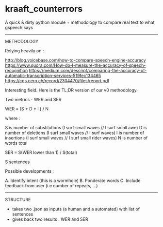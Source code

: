 # kraaft_counterrors
A quick &amp; dirty python module + methodology to compare real text to what gspeech says

------------------------------------------------------------
METHODOLOGY

Relying heavily on :

http://blog.voicebase.com/how-to-compare-speech-engine-accuracy
https://www.quora.com/How-do-I-measure-the-accuracy-of-speech-recognition
https://medium.com/descript/comparing-the-accuracy-of-automatic-transcription-services-519fec134465
https://cds.cern.ch/record/2304470/files/report.pdf

Interesting field. Here is the TL;DR version of our v0 methodology.

Two metrics - WER and SER

WER = (S + D + I ) / N

where :

S is number of substitutions (I surf small waves // I surf small awe)
D is number of deletions (I surf small waves // I surf waves)
I is number of insertions (I surf small waves // I surf small rider waves)
N is number of words total

SER = S(WER lower than 1) / S(total)

S sentences

Possible developments :

A. Identify intent (this is a wormhole)
B. Ponderate words
C. Include feedback from user (i.e number of repeats, ...)

------------------------------------------------------------
STRUCTURE

- takes two .json as inputs (a human and a automated) with list of sentences
- gives back two results : WER and SER
